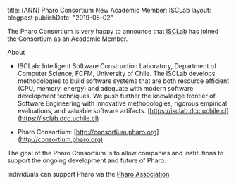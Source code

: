 title: [ANN] Pharo Consortium New Academic Member: ISCLablayout: blogpostpublishDate: "2019-05-02"The Pharo Consortium is very happy to announce that [ISCLab](https://isclab.dcc.uchile.cl) has joined the Consortium as an Academic Member.About- ISCLab: Intelligent Software Construction Laboratory, Department of Computer Science, FCFM, University of Chile. The ISCLab develops methodologies to build software systems that are both resource efficient \(CPU, memory, energy\) and adequate with modern software development techniques. We push further the knowledge frontier of Software Engineering with innovative methodologies, rigorous empirical evaluations, and valuable software artifacts. [https://isclab.dcc.uchile.cl](https://isclab.dcc.uchile.cl)- Pharo Consortium: [http://consortium.pharo.org](http://consortium.pharo.org)The goal of the Pharo Consortium is to allow companies and institutions to support the ongoing development and future of Pharo.Individuals can support Pharo via the [Pharo Association](http://association.pharo.org)